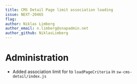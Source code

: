 ```yaml
---
title: CMS Detail Page limit association loading
issue: NEXT-20465
flag:
author: Niklas Limberg
author_email: n.limberg@snapadmin.net
author_github: NiklasLimberg
---
```

# Administration
* Added association limit for to `loadPageCriteria` in `sw-cms-detail/index.js`
